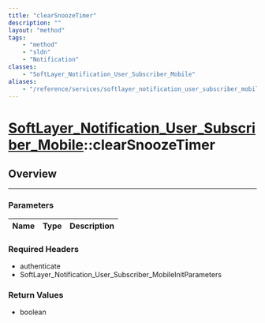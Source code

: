 ```yaml
---
title: "clearSnoozeTimer"
description: ""
layout: "method"
tags:
    - "method"
    - "sldn"
    - "Notification"
classes:
    - "SoftLayer_Notification_User_Subscriber_Mobile"
aliases:
    - "/reference/services/softlayer_notification_user_subscriber_mobile/clearSnoozeTimer"
---
```

# [SoftLayer_Notification_User_Subscriber_Mobile](/reference/services/SoftLayer_Notification_User_Subscriber_Mobile)::clearSnoozeTimer





## Overview 


-----

### Parameters 
|Name | Type | Description |
| --- | --- | --- |


### Required Headers
* authenticate
* SoftLayer_Notification_User_Subscriber_MobileInitParameters


### Return Values
* boolean




